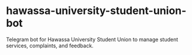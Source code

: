 # hawassa-university-student-union-bot
Telegram bot for Hawassa University Student Union to manage student services, complaints, and feedback.
